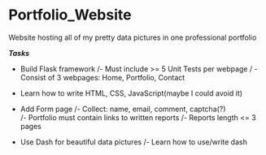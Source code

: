 # Portfolio_Website
Website hosting all of my pretty data pictures in one professional portfolio

***Tasks***
 - Build Flask framework
	/- Must include >= 5 Unit Tests per webpage
 	/ - Consist of 3 webpages: Home, Portfolio, Contact

 - Learn how to write HTML, CSS, JavaScript(maybe I could avoid it)
 
 - Add Form page
	/-  Collect: name, email, comment, captcha(?) 	
	/- Portfolio must contain links to written  reports
		/- Reports length <= 3 pages
  
 - Use Dash for beautiful data pictures
	/- Learn how to use/write dash
	
